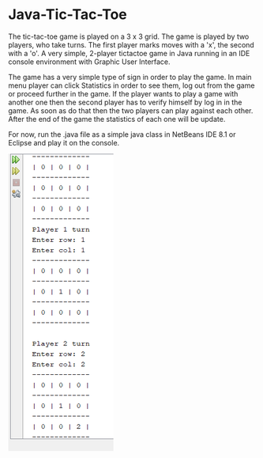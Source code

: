 # Java-Tic-Tac-Toe

The tic-tac-toe game is played on a 3 x 3 grid. 
The game is played by two players, who take turns. The first player marks moves with a 'x', the second with a 'o'.
A very simple, 2-player tictactoe game in Java running in an IDE console environment with Graphic User Interface.

The game has a very simple type of sign in order to play the game. In main menu player can click Statistics in order
to see them, log out from the game or proceed further in the game. If the player wants to play a game with another one
then the second player has to verify himself by log in in the game. As soon as do that then the two players can
play against each other. After the end of the game the statistics of each one will be update.

For now, run the .java file as a simple java class in NetBeans IDE 8.1 or Eclipse and play it on the console.

![Program Instance SnapShot](https://github.com/aoyshi/Java-Tic-Tac-Toe/blob/master/program%20snapshot.png)
